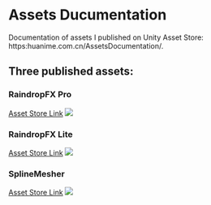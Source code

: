# Assets Ducumentation
Documentation of assets I published on Unity Asset Store: https:huanime.com.cn/AssetsDocumentation/.  

## Three published assets:
### RaindropFX Pro
[Asset Store Link](http://u3d.as/1rjA)
<img class="phframe" src="_pics/RFXP/(1).png" />

### RaindropFX Lite
[Asset Store Link](http://u3d.as/14V0)
<img class="phframe" src="https://huanime.com.cn//post-images/tool-raindropfx-050.png" />

### SplineMesher
[Asset Store Link](http://u3d.as/1yiU)
<img class="phframe" src="https://huanime.com.cn//post-images/toolsplinemesher-for-unity3d.png" />